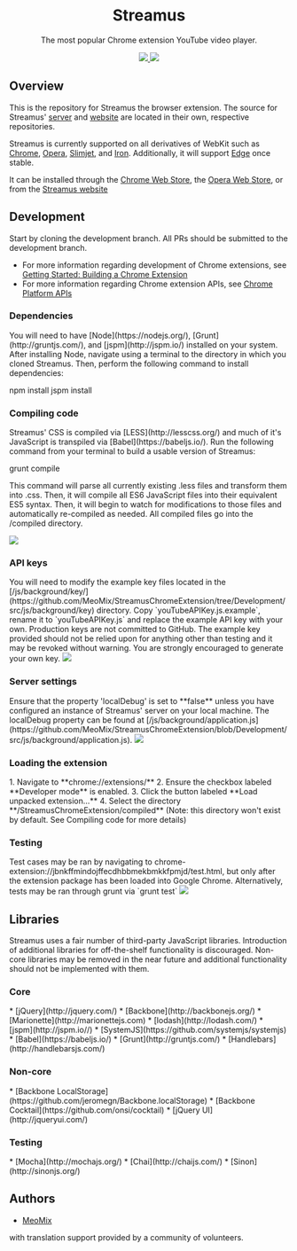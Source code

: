 <h1 align="center">Streamus</h1>
<p align="center">The most popular Chrome extension YouTube video player.</p>
<p align="center">
  <a title='Build Status' href="https://travis-ci.org/MeoMix/StreamusChromeExtension">
    <img src='https://travis-ci.org/MeoMix/StreamusChromeExtension.svg?branch=Development' />
  </a>
  <a title='Join the chat at https://gitter.im/MeoMix/StreamusChromeExtension' href="https://gitter.im/MeoMix/StreamusChromeExtension?utm_source=badge&utm_medium=badge&utm_campaign=pr-badge&utm_content=badge">
    <img src='https://badges.gitter.im/Join%20Chat.svg?branch=Development' />
  </a>
</p>

<h2>Overview</h2>

This is the repository for Streamus the browser extension. The source for Streamus' [server](https://github.com/MeoMix/StreamusServer) and [website](https://github.com/MeoMix/StreamusWebsite) are located in their own, respective repositories.

Streamus is currently supported on all derivatives of WebKit such as [Chrome](http://www.google.com/chrome/), [Opera](http://www.opera.com/computer/windows), [Slimjet](http://www.slimjet.com/en/), and [Iron](https://www.srware.net/en/software_srware_iron.php). Additionally, it will support [Edge](http://windows.microsoft.com/en-us/windows/preview-microsoft-edge-pc) once stable.

It can be installed through the [Chrome Web Store](https://chrome.google.com/webstore/detail/streamus/jbnkffmindojffecdhbbmekbmkkfpmjd/), the [Opera Web Store](https://addons.opera.com/en/extensions/details/streamustm-beta/), or from the [Streamus website](https://streamus.com/)

<h2>Development</h2>

Start by cloning the development branch. All PRs should be submitted to the development branch.

* For more information regarding development of Chrome extensions, see [Getting Started: Building a Chrome Extension](https://developer.chrome.com/extensions/getstarted)
* For more information regarding Chrome extension APIs, see [Chrome Platform APIs](https://developer.chrome.com/extensions/api_index)

<h3>Dependencies</h3>
You will need to have [Node](https://nodejs.org/), [Grunt](http://gruntjs.com/), and [jspm](http://jspm.io/) installed on your system. After installing Node, navigate using a terminal to the directory in which you cloned Streamus. Then, perform the following command to install dependencies:

npm install
jspm install

<h3>Compiling code</h3>
Streamus' CSS is compiled via [LESS](http://lesscss.org/) and much of it's JavaScript is transpiled via [Babel](https://babeljs.io/). Run the following command from your terminal to build a usable version of Streamus:

grunt compile

This command will parse all currently existing .less files and transform them into .css. Then, it will compile all ES6 JavaScript files into their equivalent ES5 syntax. Then, it will begin to watch for modifications to those files and automatically re-compiled as needed.
All compiled files go into the /compiled directory.

<img src='http://i.imgur.com/8POyKL2.png' />

<h3>API keys</h3>
You will need to modify the example key files located in the [/js/background/key/](https://github.com/MeoMix/StreamusChromeExtension/tree/Development/src/js/background/key) directory. Copy `youTubeAPIKey.js.example`, rename it to `youTubeAPIKey.js` and replace the example API key with your own. Production keys are not committed to GitHub. The example key provided should not be relied upon for anything other than testing and it may be revoked without warning. You are strongly encouraged to generate your own key.

<img src='http://i.imgur.com/qyL2RhS.png' />

<h3>Server settings</h3>
Ensure that the property 'localDebug' is set to **false** unless you have configured an instance of Streamus' server on your local machine. The localDebug property can be found at [/js/background/application.js](https://github.com/MeoMix/StreamusChromeExtension/blob/Development/src/js/background/application.js).

<img src='http://i.imgur.com/S7iLhtI.png' />

<h3>Loading the extension</h3>
1. Navigate to **chrome://extensions/**
2. Ensure the checkbox labeled **Developer mode** is enabled.
3. Click the button labeled **Load unpacked extension...**
4. Select the directory **/StreamusChromeExtension/compiled** (Note: this directory won't exist by default. See Compiling code for more details)

<h3>Testing</h3>
Test cases may be ran by navigating to chrome-extension://jbnkffmindojffecdhbbmekbmkkfpmjd/test.html, but only after the extension package has been loaded into Google Chrome.
Alternatively, tests may be ran through grunt via `grunt test`

<img src='http://i.imgur.com/OGBCmTz.png' />

<h2>Libraries</h2>

Streamus uses a fair number of third-party JavaScript libraries. Introduction of additional libraries for off-the-shelf functionality is discouraged. Non-core libraries may be removed in the near future and additional functionality should not be implemented with them.

<h3>Core</h3>
* [jQuery](http://jquery.com/)
* [Backbone](http://backbonejs.org/)
* [Marionette](http://marionettejs.com)
* [lodash](http://lodash.com/)
* [jspm](http://jspm.io//)
* [SystemJS](https://github.com/systemjs/systemjs)
* [Babel](https://babeljs.io/)
* [Grunt](http://gruntjs.com/)
* [Handlebars](http://handlebarsjs.com/)

<h3>Non-core</h3>
* [Backbone LocalStorage](https://github.com/jeromegn/Backbone.localStorage)
* [Backbone Cocktail](https://github.com/onsi/cocktail)
* [jQuery UI](http://jqueryui.com/)

<h3>Testing</h3>
* [Mocha](http://mochajs.org/)
* [Chai](http://chaijs.com/)
* [Sinon](http://sinonjs.org/)

<h2>Authors</h2>

* [MeoMix](https://github.com/MeoMix)

with translation support provided by a community of volunteers.
